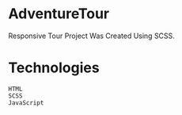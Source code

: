 # AdventureTour 

Responsive Tour Project Was Created Using SCSS.

# Technologies

``````
HTML
SCSS
JavaScript
``````

